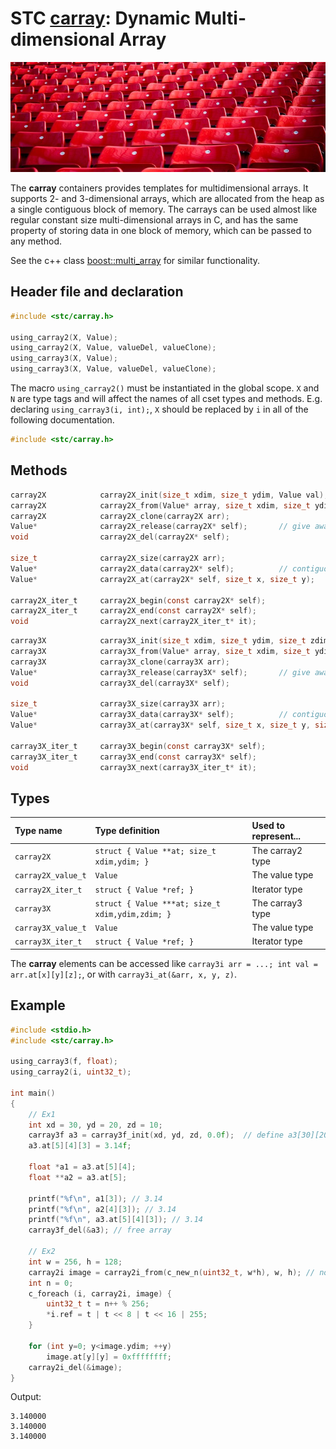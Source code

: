 # STC [carray](../stc/carray.h): Dynamic Multi-dimensional Array
![Array](pics/array.jpg)

The **carray** containers provides templates for multidimensional arrays. It supports 2- and
3-dimensional arrays, which are allocated from the heap as a single contiguous block of memory.
The carrays can be used almost like regular constant size multi-dimensional arrays in C, and has
the same property of storing data in one block of memory, which can be passed to any method.

See the c++ class [boost::multi_array](https://www.boost.org/doc/libs/release/libs/multi_array) for similar functionality.

## Header file and declaration

```c
#include <stc/carray.h>

using_carray2(X, Value);
using_carray2(X, Value, valueDel, valueClone);
using_carray3(X, Value);
using_carray3(X, Value, valueDel, valueClone);
```
The macro `using_carray2()` must be instantiated in the global scope. `X` and `N` are type tags and
will affect the names of all cset types and methods. E.g. declaring `using_carray3(i, int);`, `X` should
be replaced by `i` in all of the following documentation.

```c
#include <stc/carray.h>
```
## Methods

```c
carray2X            carray2X_init(size_t xdim, size_t ydim, Value val);
carray2X            carray2X_from(Value* array, size_t xdim, size_t ydim);
carray2X            carray2X_clone(carray2X arr);
Value*              carray2X_release(carray2X* self);       // give away data
void                carray2X_del(carray2X* self);

size_t              carray2X_size(carray2X arr);
Value*              carray2X_data(carray2X* self);          // contiguous memory
Value*              carray2X_at(carray2X* self, size_t x, size_t y);

carray2X_iter_t     carray2X_begin(const carray2X* self);
carray2X_iter_t     carray2X_end(const carray2X* self);
void                carray2X_next(carray2X_iter_t* it);
```
```c
carray3X            carray3X_init(size_t xdim, size_t ydim, size_t zdim, Value val);
carray3X            carray3X_from(Value* array, size_t xdim, size_t ydim, size_t zdim);
carray3X            carray3X_clone(carray3X arr);
Value*              carray3X_release(carray3X* self);       // give away data
void                carray3X_del(carray3X* self);

size_t              carray3X_size(carray3X arr);
Value*              carray3X_data(carray3X* self);          // contiguous memory
Value*              carray3X_at(carray3X* self, size_t x, size_t y, size_t z);

carray3X_iter_t     carray3X_begin(const carray3X* self);
carray3X_iter_t     carray3X_end(const carray3X* self);
void                carray3X_next(carray3X_iter_t* it);
```
## Types

| Type name            | Type definition                                  | Used to represent...      |
|:---------------------|:-------------------------------------------------|:--------------------------|
| `carray2X`           | `struct { Value **at; size_t xdim,ydim; }`       | The carray2 type           |
| `carray2X_value_t`   | `Value`                                          | The value type            |
| `carray2X_iter_t`    | `struct { Value *ref; }`                         | Iterator type             |
| `carray3X`           | `struct { Value ***at; size_t xdim,ydim,zdim; }` | The carray3 type           |
| `carray3X_value_t`   | `Value`                                          | The value type            |
| `carray3X_iter_t`    | `struct { Value *ref; }`                         | Iterator type             |

The **carray** elements can be accessed like `carray3i arr = ...; int val = arr.at[x][y][z];`, or with `carray3i_at(&arr, x, y, z)`.

## Example
```c
#include <stdio.h>
#include <stc/carray.h>

using_carray3(f, float);
using_carray2(i, uint32_t);

int main()
{
    // Ex1
    int xd = 30, yd = 20, zd = 10;
    carray3f a3 = carray3f_init(xd, yd, zd, 0.0f);  // define a3[30][20][10], init with 0.0f.
    a3.at[5][4][3] = 3.14f;

    float *a1 = a3.at[5][4];
    float **a2 = a3.at[5];

    printf("%f\n", a1[3]); // 3.14
    printf("%f\n", a2[4][3]); // 3.14
    printf("%f\n", a3.at[5][4][3]); // 3.14
    carray3f_del(&a3); // free array

    // Ex2
    int w = 256, h = 128;
    carray2i image = carray2i_from(c_new_n(uint32_t, w*h), w, h); // no value init
    int n = 0;
    c_foreach (i, carray2i, image) {
        uint32_t t = n++ % 256;
        *i.ref = t | t << 8 | t << 16 | 255;
    }

    for (int y=0; y<image.ydim; ++y)
        image.at[y][y] = 0xffffffff;
    carray2i_del(&image);
}
```
Output:
```
3.140000
3.140000
3.140000
```
